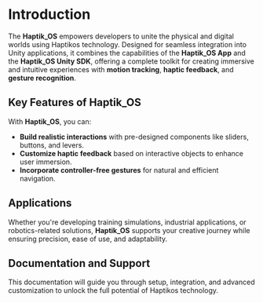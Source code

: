 # Introduction

The **Haptik_OS** empowers developers to unite the physical and digital worlds using Haptikos technology. Designed for seamless integration into Unity applications, it combines the capabilities of the **Haptik_OS App** and the **Haptik_OS Unity SDK**, offering a complete toolkit for creating immersive and intuitive experiences with **motion tracking**, **haptic feedback**, and **gesture recognition**.

## Key Features of Haptik_OS

With **Haptik_OS**, you can:

- **Build realistic interactions** with pre-designed components like sliders, buttons, and levers.
- **Customize haptic feedback** based on interactive objects to enhance user immersion.
- **Incorporate controller-free gestures** for natural and efficient navigation.

## Applications

Whether you're developing training simulations, industrial applications, or robotics-related solutions, **Haptik_OS** supports your creative journey while ensuring precision, ease of use, and adaptability.

## Documentation and Support

This documentation will guide you through setup, integration, and advanced customization to unlock the full potential of Haptikos technology.